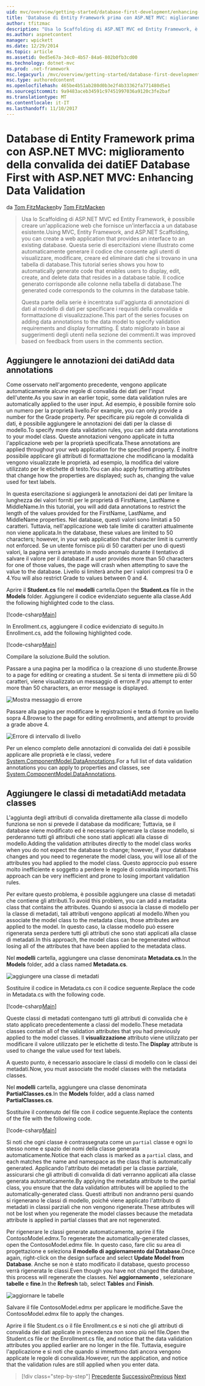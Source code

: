 ```yaml
---
uid: mvc/overview/getting-started/database-first-development/enhancing-data-validation
title: 'Database di Entity Framework prima con ASP.NET MVC: miglioramento della convalida dei dati | Documenti Microsoft'
author: tfitzmac
description: "Usa lo Scaffolding di ASP.NET MVC ed Entity Framework, è possibile creare un'applicazione web che fornisce un'interfaccia a un database esistente. Questa esercitazione seri..."
ms.author: aspnetcontent
manager: wpickett
ms.date: 12/29/2014
ms.topic: article
ms.assetid: 0ed5e67a-34c0-4b57-84a6-802b0fb3cd00
ms.technology: dotnet-mvc
ms.prod: .net-framework
msc.legacyurl: /mvc/overview/getting-started/database-first-development/enhancing-data-validation
msc.type: authoredcontent
ms.openlocfilehash: 465be4b51ab280d0b3e2f4b33362fa771480d5e1
ms.sourcegitcommit: 9a9483aceb34591c97451997036a9120c3fe2baf
ms.translationtype: MT
ms.contentlocale: it-IT
ms.lasthandoff: 11/10/2017
---
```

<a name="ef-database-first-with-aspnet-mvc-enhancing-data-validation"></a><span data-ttu-id="d0929-104">Database di Entity Framework prima con ASP.NET MVC: miglioramento della convalida dei dati</span><span class="sxs-lookup"><span data-stu-id="d0929-104">EF Database First with ASP.NET MVC: Enhancing Data Validation</span></span>
====================
<span data-ttu-id="d0929-105">da [Tom FitzMacken](https://github.com/tfitzmac)</span><span class="sxs-lookup"><span data-stu-id="d0929-105">by [Tom FitzMacken](https://github.com/tfitzmac)</span></span>

> <span data-ttu-id="d0929-106">Usa lo Scaffolding di ASP.NET MVC ed Entity Framework, è possibile creare un'applicazione web che fornisce un'interfaccia a un database esistente.</span><span class="sxs-lookup"><span data-stu-id="d0929-106">Using MVC, Entity Framework, and ASP.NET Scaffolding, you can create a web application that provides an interface to an existing database.</span></span> <span data-ttu-id="d0929-107">Questa serie di esercitazioni viene illustrato come automaticamente generare il codice che consente agli utenti di visualizzare, modificare, creare ed eliminare dati che si trovano in una tabella di database.</span><span class="sxs-lookup"><span data-stu-id="d0929-107">This tutorial series shows you how to automatically generate code that enables users to display, edit, create, and delete data that resides in a database table.</span></span> <span data-ttu-id="d0929-108">Il codice generato corrisponde alle colonne nella tabella di database.</span><span class="sxs-lookup"><span data-stu-id="d0929-108">The generated code corresponds to the columns in the database table.</span></span>
> 
> <span data-ttu-id="d0929-109">Questa parte della serie è incentrata sull'aggiunta di annotazioni di dati al modello di dati per specificare i requisiti della convalida e formattazione di visualizzazione.</span><span class="sxs-lookup"><span data-stu-id="d0929-109">This part of the series focuses on adding data annotations to the data model to specify validation requirements and display formatting.</span></span> <span data-ttu-id="d0929-110">È stato migliorato in base ai suggerimenti degli utenti nella sezione dei commenti.</span><span class="sxs-lookup"><span data-stu-id="d0929-110">It was improved based on feedback from users in the comments section.</span></span>


## <a name="add-data-annotations"></a><span data-ttu-id="d0929-111">Aggiungere le annotazioni dei dati</span><span class="sxs-lookup"><span data-stu-id="d0929-111">Add data annotations</span></span>

<span data-ttu-id="d0929-112">Come osservato nell'argomento precedente, vengono applicate automaticamente alcune regole di convalida dei dati per l'input dell'utente.</span><span class="sxs-lookup"><span data-stu-id="d0929-112">As you saw in an earlier topic, some data validation rules are automatically applied to the user input.</span></span> <span data-ttu-id="d0929-113">Ad esempio, è possibile fornire solo un numero per la proprietà livello.</span><span class="sxs-lookup"><span data-stu-id="d0929-113">For example, you can only provide a number for the Grade property.</span></span> <span data-ttu-id="d0929-114">Per specificare più regole di convalida di dati, è possibile aggiungere le annotazioni dei dati per la classe di modello.</span><span class="sxs-lookup"><span data-stu-id="d0929-114">To specify more data validation rules, you can add data annotations to your model class.</span></span> <span data-ttu-id="d0929-115">Queste annotazioni vengono applicate in tutta l'applicazione web per la proprietà specificata.</span><span class="sxs-lookup"><span data-stu-id="d0929-115">These annotations are applied throughout your web application for the specified property.</span></span> <span data-ttu-id="d0929-116">È inoltre possibile applicare gli attributi di formattazione che modificano la modalità vengono visualizzate le proprietà. ad esempio, la modifica del valore utilizzato per le etichette di testo.</span><span class="sxs-lookup"><span data-stu-id="d0929-116">You can also apply formatting attributes that change how the properties are displayed; such as, changing the value used for text labels.</span></span>

<span data-ttu-id="d0929-117">In questa esercitazione si aggiungerà le annotazioni dei dati per limitare la lunghezza dei valori forniti per le proprietà di FirstName, LastName e MiddleName.</span><span class="sxs-lookup"><span data-stu-id="d0929-117">In this tutorial, you will add data annotations to restrict the length of the values provided for the FirstName, LastName, and MiddleName properties.</span></span> <span data-ttu-id="d0929-118">Nel database, questi valori sono limitati a 50 caratteri. Tuttavia, nell'applicazione web tale limite di caratteri attualmente non viene applicata.</span><span class="sxs-lookup"><span data-stu-id="d0929-118">In the database, these values are limited to 50 characters; however, in your web application that character limit is currently not enforced.</span></span> <span data-ttu-id="d0929-119">Se un utente fornisce più di 50 caratteri per uno di questi valori, la pagina verrà arrestato in modo anomalo durante il tentativo di salvare il valore per il database.</span><span class="sxs-lookup"><span data-stu-id="d0929-119">If a user provides more than 50 characters for one of those values, the page will crash when attempting to save the value to the database.</span></span> <span data-ttu-id="d0929-120">Livello si limiterà anche per i valori compresi tra 0 e 4.</span><span class="sxs-lookup"><span data-stu-id="d0929-120">You will also restrict Grade to values between 0 and 4.</span></span>

<span data-ttu-id="d0929-121">Aprire il **Student.cs** file nel **modelli** cartella.</span><span class="sxs-lookup"><span data-stu-id="d0929-121">Open the **Student.cs** file in the **Models** folder.</span></span> <span data-ttu-id="d0929-122">Aggiungere il codice evidenziato seguente alla classe.</span><span class="sxs-lookup"><span data-stu-id="d0929-122">Add the following highlighted code to the class.</span></span>

[!code-csharp[Main](enhancing-data-validation/samples/sample1.cs?highlight=5,15,17,20)]

<span data-ttu-id="d0929-123">In Enrollment.cs, aggiungere il codice evidenziato di seguito.</span><span class="sxs-lookup"><span data-stu-id="d0929-123">In Enrollment.cs, add the following highlighted code.</span></span>

[!code-csharp[Main](enhancing-data-validation/samples/sample2.cs?highlight=5,10)]

<span data-ttu-id="d0929-124">Compilare la soluzione.</span><span class="sxs-lookup"><span data-stu-id="d0929-124">Build the solution.</span></span>

<span data-ttu-id="d0929-125">Passare a una pagina per la modifica o la creazione di uno studente.</span><span class="sxs-lookup"><span data-stu-id="d0929-125">Browse to a page for editing or creating a student.</span></span> <span data-ttu-id="d0929-126">Se si tenta di immettere più di 50 caratteri, viene visualizzato un messaggio di errore.</span><span class="sxs-lookup"><span data-stu-id="d0929-126">If you attempt to enter more than 50 characters, an error message is displayed.</span></span>

![Mostra messaggio di errore](enhancing-data-validation/_static/image1.png)

<span data-ttu-id="d0929-128">Passare alla pagina per modificare le registrazioni e tenta di fornire un livello sopra 4.</span><span class="sxs-lookup"><span data-stu-id="d0929-128">Browse to the page for editing enrollments, and attempt to provide a grade above 4.</span></span>

![Errore di intervallo di livello](enhancing-data-validation/_static/image2.png)

<span data-ttu-id="d0929-130">Per un elenco completo delle annotazioni di convalida dei dati è possibile applicare alle proprietà e le classi, vedere [System.ComponentModel.DataAnnotations](https://msdn.microsoft.com/en-us/library/system.componentmodel.dataannotations.aspx).</span><span class="sxs-lookup"><span data-stu-id="d0929-130">For a full list of data validation annotations you can apply to properties and classes, see [System.ComponentModel.DataAnnotations](https://msdn.microsoft.com/en-us/library/system.componentmodel.dataannotations.aspx).</span></span>

## <a name="add-metadata-classes"></a><span data-ttu-id="d0929-131">Aggiungere le classi di metadati</span><span class="sxs-lookup"><span data-stu-id="d0929-131">Add metadata classes</span></span>

<span data-ttu-id="d0929-132">L'aggiunta degli attributi di convalida direttamente alla classe di modello funziona se non si prevede il database da modificare; Tuttavia, se il database viene modificato ed è necessario rigenerare la classe modello, si perderanno tutti gli attributi che sono stati applicati alla classe di modello.</span><span class="sxs-lookup"><span data-stu-id="d0929-132">Adding the validation attributes directly to the model class works when you do not expect the database to change; however, if your database changes and you need to regenerate the model class, you will lose all of the attributes you had applied to the model class.</span></span> <span data-ttu-id="d0929-133">Questo approccio può essere molto inefficiente e soggetto a perdere le regole di convalida importanti.</span><span class="sxs-lookup"><span data-stu-id="d0929-133">This approach can be very inefficient and prone to losing important validation rules.</span></span>

<span data-ttu-id="d0929-134">Per evitare questo problema, è possibile aggiungere una classe di metadati che contiene gli attributi.</span><span class="sxs-lookup"><span data-stu-id="d0929-134">To avoid this problem, you can add a metadata class that contains the attributes.</span></span> <span data-ttu-id="d0929-135">Quando si associa la classe di modello per la classe di metadati, tali attributi vengono applicati al modello.</span><span class="sxs-lookup"><span data-stu-id="d0929-135">When you associate the model class to the metadata class, those attributes are applied to the model.</span></span> <span data-ttu-id="d0929-136">In questo caso, la classe modello può essere rigenerata senza perdere tutti gli attributi che sono stati applicati alla classe di metadati.</span><span class="sxs-lookup"><span data-stu-id="d0929-136">In this approach, the model class can be regenerated without losing all of the attributes that have been applied to the metadata class.</span></span>

<span data-ttu-id="d0929-137">Nel **modelli** cartella, aggiungere una classe denominata **Metadata.cs**.</span><span class="sxs-lookup"><span data-stu-id="d0929-137">In the **Models** folder, add a class named **Metadata.cs**.</span></span>

![aggiungere una classe di metadati](enhancing-data-validation/_static/image3.png)

<span data-ttu-id="d0929-139">Sostituire il codice in Metadata.cs con il codice seguente.</span><span class="sxs-lookup"><span data-stu-id="d0929-139">Replace the code in Metadata.cs with the following code.</span></span>

[!code-csharp[Main](enhancing-data-validation/samples/sample3.cs)]

<span data-ttu-id="d0929-140">Queste classi di metadati contengano tutti gli attributi di convalida che è stato applicato precedentemente a classi del modello.</span><span class="sxs-lookup"><span data-stu-id="d0929-140">These metadata classes contain all of the validation attributes that you had previously applied to the model classes.</span></span> <span data-ttu-id="d0929-141">Il **visualizzazione** attributo viene utilizzato per modificare il valore utilizzato per le etichette di testo.</span><span class="sxs-lookup"><span data-stu-id="d0929-141">The **Display** attribute is used to change the value used for text labels.</span></span>

<span data-ttu-id="d0929-142">A questo punto, è necessario associare le classi di modello con le classi dei metadati.</span><span class="sxs-lookup"><span data-stu-id="d0929-142">Now, you must associate the model classes with the metadata classes.</span></span>

<span data-ttu-id="d0929-143">Nel **modelli** cartella, aggiungere una classe denominata **PartialClasses.cs**.</span><span class="sxs-lookup"><span data-stu-id="d0929-143">In the **Models** folder, add a class named **PartialClasses.cs**.</span></span>

<span data-ttu-id="d0929-144">Sostituire il contenuto del file con il codice seguente.</span><span class="sxs-lookup"><span data-stu-id="d0929-144">Replace the contents of the file with the following code.</span></span>

[!code-csharp[Main](enhancing-data-validation/samples/sample4.cs)]

<span data-ttu-id="d0929-145">Si noti che ogni classe è contrassegnata come un `partial` classe e ogni lo stesso nome e spazio dei nomi della classe generata automaticamente.</span><span class="sxs-lookup"><span data-stu-id="d0929-145">Notice that each class is marked as a `partial` class, and each matches the name and namespace as the class that is automatically generated.</span></span> <span data-ttu-id="d0929-146">Applicando l'attributo dei metadati per la classe parziale, assicurarsi che gli attributi di convalida di dati verranno applicati alla classe generata automaticamente.</span><span class="sxs-lookup"><span data-stu-id="d0929-146">By applying the metadata attribute to the partial class, you ensure that the data validation attributes will be applied to the automatically-generated class.</span></span> <span data-ttu-id="d0929-147">Questi attributi non andranno persi quando si rigenerano le classi di modello, poiché viene applicato l'attributo di metadati in classi parziali che non vengono rigenerate.</span><span class="sxs-lookup"><span data-stu-id="d0929-147">These attributes will not be lost when you regenerate the model classes because the metadata attribute is applied in partial classes that are not regenerated.</span></span>

<span data-ttu-id="d0929-148">Per rigenerare le classi generate automaticamente, aprire il file ContosoModel.edmx.</span><span class="sxs-lookup"><span data-stu-id="d0929-148">To regenerate the automatically-generated classes, open the ContosoModel.edmx file.</span></span> <span data-ttu-id="d0929-149">In questo caso, fare clic su area di progettazione e seleziona **il modello di aggiornamento dal Database**.</span><span class="sxs-lookup"><span data-stu-id="d0929-149">Once again, right-click on the design surface and select **Update Model from Database**.</span></span> <span data-ttu-id="d0929-150">Anche se non è stato modificato il database, questo processo verrà rigenerata le classi.</span><span class="sxs-lookup"><span data-stu-id="d0929-150">Even though you have not changed the database, this process will regenerate the classes.</span></span> <span data-ttu-id="d0929-151">Nel **aggiornamento** , selezionare **tabelle** e **fine**.</span><span class="sxs-lookup"><span data-stu-id="d0929-151">In the **Refresh** tab, select **Tables** and **Finish**.</span></span>

![aggiornare le tabelle](enhancing-data-validation/_static/image4.png)

<span data-ttu-id="d0929-153">Salvare il file ContosoModel.edmx per applicare le modifiche.</span><span class="sxs-lookup"><span data-stu-id="d0929-153">Save the ContosoModel.edmx file to apply the changes.</span></span>

<span data-ttu-id="d0929-154">Aprire il file Student.cs o il file Enrollment.cs e si noti che gli attributi di convalida dei dati applicate in precedenza non sono più nel file.</span><span class="sxs-lookup"><span data-stu-id="d0929-154">Open the Student.cs file or the Enrollment.cs file, and notice that the data validation attributes you applied earlier are no longer in the file.</span></span> <span data-ttu-id="d0929-155">Tuttavia, eseguire l'applicazione e si noti che quando si immettono dati ancora vengono applicate le regole di convalida.</span><span class="sxs-lookup"><span data-stu-id="d0929-155">However, run the application, and notice that the validation rules are still applied when you enter data.</span></span>

>[!div class="step-by-step"]
<span data-ttu-id="d0929-156">[Precedente](customizing-a-view.md)
[Successivo](publish-to-azure.md)</span><span class="sxs-lookup"><span data-stu-id="d0929-156">[Previous](customizing-a-view.md)
[Next](publish-to-azure.md)</span></span>
